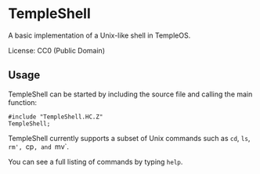 TempleShell
===========

A basic implementation of a Unix-like shell in TempleOS.

License: CC0 (Public Domain)


Usage
-----

TempleShell can be started by including the source file and calling the main function:
```
#include "TempleShell.HC.Z"
TempleShell;
```

TempleShell currently supports a subset of Unix commands such as `cd`, `ls`, `rm', `cp`, and `mv`.


You can see a full listing of commands by typing `help`.
